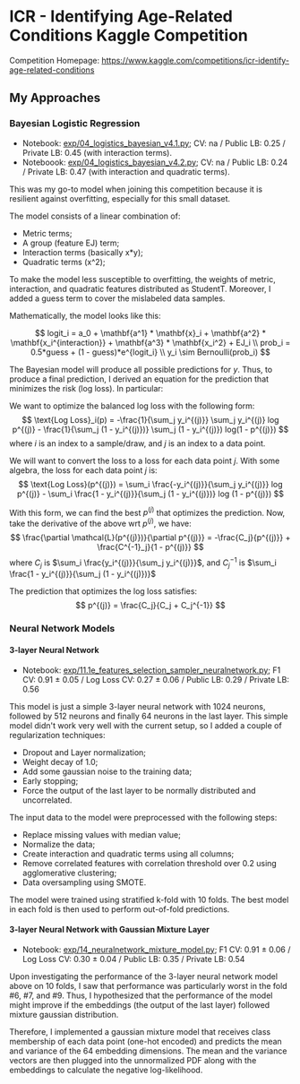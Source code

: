 # ICR - Identifying Age-Related Conditions Kaggle Competition

Competition Homepage: https://www.kaggle.com/competitions/icr-identify-age-related-conditions

## My Approaches
### Bayesian Logistic Regression

* Notebook: [exp/04_logistics_bayesian_v4.1.py](https://github.com/beekill95/age_related_conditions/blob/main/exp/04_logistics_bayesian_v4.1.py);
CV: na / Public LB: 0.25 / Private LB: 0.45 (with interaction terms).
* Noteboook: [exp/04_logistics_bayesian_v4.2.py](https://github.com/beekill95/age_related_conditions/blob/main/exp/04_logistics_bayesian_v4.2.py);
CV: na / Public LB: 0.24 / Private LB: 0.47 (with interaction and quadratic terms).

This was my go-to model when joining this competition
because it is resilient against overfitting,
especially for this small dataset.

The model consists of a linear combination of:

* Metric terms;
* A group (feature EJ) term;
* Interaction terms (basically x*y);
* Quadratic terms (x^2);

To make the model less susceptible to overfitting,
the weights of metric, interaction, and quadratic features distributed as StudentT.
Moreover, I added a guess term to cover the mislabeled data samples.

Mathematically, the model looks like this:

$$
logit_i = a_0 + \mathbf{a^1} * \mathbf{x}_i + \mathbf{a^2} * \mathbf{x_i^{interaction}} + \mathbf{a^3} * \mathbf{x_i^2} + EJ_i \\
prob_i = 0.5*guess + (1 - guess)*e^{logit_i} \\
y_i \sim Bernoulli(prob_i)
$$

The Bayesian model will produce all possible predictions for $y$.
Thus, to produce a final prediction,
I derived an equation for the prediction that minimizes the risk (log loss).
In particular:

We want to optimize the balanced log loss with the following form:
$$
\text{Log Loss}_i(p) = -\frac{1}{\sum_j y_i^{(j)}} \sum_j y_i^{(j)} log p^{(j)} - \frac{1}{\sum_j (1 - y_i^{(j)})} \sum_j (1 - y_i^{(j)}) log(1 - p^{(j)})
$$
where $i$ is an index to a sample/draw,
and $j$ is an index to a data point.

We will want to convert the loss to a loss for each data point $j$.
With some algebra,
the loss for each data point $j$ is:
$$
\text{Log Loss}(p^{(j)}) = \sum_i \frac{-y_i^{(j)}}{\sum_j y_i^{(j)}} log p^{(j)} - \sum_i \frac{1 - y_i^{(j)}}{\sum_j (1 - y_i^{(j)})} log (1 - p^{(j)})
$$

With this form,
we can find the best $p^{(j)}$ that optimizes the prediction.
Now, take the derivative of the above wrt $p^{(j)}$,
we have:
$$
\frac{\partial \mathcal{L}(p^{(j)})}{\partial p^{(j)}} = -\frac{C_j}{p^{(j)}} + \frac{C^{-1}_j}{1 - p^{(j)}}
$$
where $C_j$ is $\sum_i \frac{y_i^{(j)}}{\sum_j y_i^{(j)}}$,
and $C_j^{-1}$ is $\sum_i \frac{1 - y_i^{(j)}}{\sum_j (1 - y_i^{(j)})}$

The prediction that optimizes the log loss satisfies:
$$
p^{(j)} = \frac{C_j}{C_j + C_j^{-1}}
$$

### Neural Network Models
#### 3-layer Neural Network

* Notebook: [exp/11.1e_features_selection_sampler_neuralnetwork.py](https://github.com/beekill95/age_related_conditions/blob/main/exp/11.1e_features_selection_sampler_neuralnetwork.py);
F1 CV: 0.91 ± 0.05 / Log Loss CV: 0.27 ± 0.06 / Public LB: 0.29 / Private LB: 0.56

This model is just a simple 3-layer neural network with 1024 neurons, followed by 512 neurons and finally 64 neurons in the last layer.
This simple model didn't work very well with the current setup,
so I added a couple of regularization techniques:

* Dropout and Layer normalization;
* Weight decay of 1.0;
* Add some gaussian noise to the training data;
* Early stopping;
* Force the output of the last layer to be normally distributed and uncorrelated.

The input data to the model were preprocessed with the following steps:

* Replace missing values with median value;
* Normalize the data;
* Create interaction and quadratic terms using all columns;
* Remove correlated features with correlation threshold over 0.2 using agglomerative clustering;
* Data oversampling using SMOTE.

The model were trained using stratified k-fold with 10 folds.
The best model in each fold is then used to perform out-of-fold predictions.

#### 3-layer Neural Network with Gaussian Mixture Layer

* Notebook: [exp/14_neuralnetwork_mixture_model.py](https://github.com/beekill95/age_related_conditions/blob/main/exp/14_neuralnetwork_mixture_model.py);
F1 CV: 0.91 ± 0.06 / Log Loss CV: 0.30 ± 0.04 / Public LB: 0.35 / Private LB: 0.54

Upon investigating the performance of the 3-layer neural network model above on 10 folds,
I saw that performance was particularly worst in the fold #6, #7, and #9.
Thus, I hypothesized that the performance of the model might improve
if the embeddings (the output of the last layer) followed mixture gaussian distribution.

Therefore, I implemented a gaussian mixture model that receives class membership of each data point (one-hot encoded)
and predicts the mean and variance of the 64 embedding dimensions.
The mean and the variance vectors are then plugged into the unnormalized PDF along with the embeddings to calculate
the negative log-likelihood.